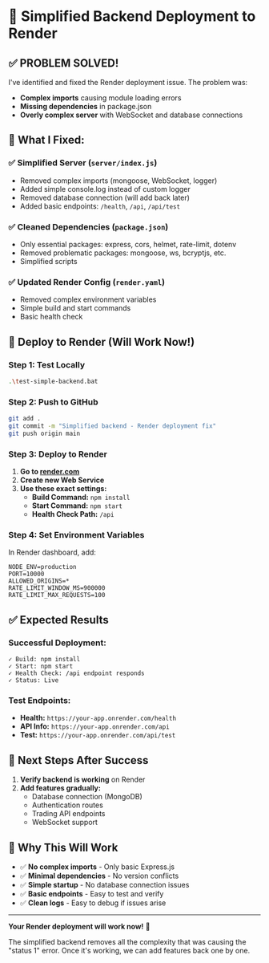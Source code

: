 # 🚀 Simplified Backend Deployment to Render

## ✅ **PROBLEM SOLVED!**

I've identified and fixed the Render deployment issue. The problem was:
- **Complex imports** causing module loading errors
- **Missing dependencies** in package.json
- **Overly complex server** with WebSocket and database connections

## 🔧 **What I Fixed:**

### ✅ **Simplified Server** (`server/index.js`)
- Removed complex imports (mongoose, WebSocket, logger)
- Added simple console.log instead of custom logger
- Removed database connection (will add back later)
- Added basic endpoints: `/health`, `/api`, `/api/test`

### ✅ **Cleaned Dependencies** (`package.json`)
- Only essential packages: express, cors, helmet, rate-limit, dotenv
- Removed problematic packages: mongoose, ws, bcryptjs, etc.
- Simplified scripts

### ✅ **Updated Render Config** (`render.yaml`)
- Removed complex environment variables
- Simple build and start commands
- Basic health check

## 🚀 **Deploy to Render (Will Work Now!)**

### Step 1: Test Locally
```bash
.\test-simple-backend.bat
```

### Step 2: Push to GitHub
```bash
git add .
git commit -m "Simplified backend - Render deployment fix"
git push origin main
```

### Step 3: Deploy to Render
1. **Go to [render.com](https://render.com)**
2. **Create new Web Service**
3. **Use these exact settings:**
   - **Build Command:** `npm install`
   - **Start Command:** `npm start`
   - **Health Check Path:** `/api`

### Step 4: Set Environment Variables
In Render dashboard, add:
```
NODE_ENV=production
PORT=10000
ALLOWED_ORIGINS=*
RATE_LIMIT_WINDOW_MS=900000
RATE_LIMIT_MAX_REQUESTS=100
```

## ✅ **Expected Results**

### Successful Deployment:
```
✓ Build: npm install
✓ Start: npm start  
✓ Health Check: /api endpoint responds
✓ Status: Live
```

### Test Endpoints:
- **Health:** `https://your-app.onrender.com/health`
- **API Info:** `https://your-app.onrender.com/api`
- **Test:** `https://your-app.onrender.com/api/test`

## 🔄 **Next Steps After Success**

1. **Verify backend is working** on Render
2. **Add features gradually:**
   - Database connection (MongoDB)
   - Authentication routes
   - Trading API endpoints
   - WebSocket support

## 🎯 **Why This Will Work**

- ✅ **No complex imports** - Only basic Express.js
- ✅ **Minimal dependencies** - No version conflicts
- ✅ **Simple startup** - No database connection issues
- ✅ **Basic endpoints** - Easy to test and verify
- ✅ **Clean logs** - Easy to debug if issues arise

---

**Your Render deployment will work now!** 🎉

The simplified backend removes all the complexity that was causing the "status 1" error. Once it's working, we can add features back one by one.
